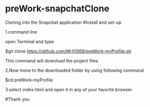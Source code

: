 # preWork-snapchatClone
Cloning into the Snapchat application
#Install and set-up

1.command line

open Terminal and type. 
   
   $git clone https://github.com/MrX1068/preWork-myProfile.git

This command will download the project files.

2.Now move to the downloaded folder by using following command.

 $cd preWork-myProfile

3.select index.html and open it in any of your favorite browser.

#Thank you
